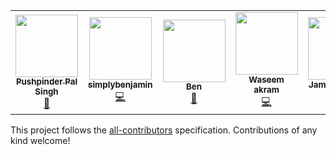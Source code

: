 <!-- ALL-CONTRIBUTORS-LIST:START - Do not remove or modify this section -->
<!-- prettier-ignore-start -->
<!-- markdownlint-disable -->
<table>
  <tr>
    <td align="center"><a href="http://pushpinderpalsingh.com"><img src="https://avatars3.githubusercontent.com/u/47032662?v=4" width="100px;" alt=""/><br /><sub><b>Pushpinder Pal Singh</b></sub></a><br /><a href="#maintenance-pushpinderpalsingh" title="Maintenance">🚧</a></td>
    <td align="center"><a href="https://github.com/brainboxdeveloper"><img src="https://avatars3.githubusercontent.com/u/51957344?v=4" width="100px;" alt=""/><br /><sub><b>simplybenjamin</b></sub></a><br /><a href="https://github.com/pushpinderpalsingh/SpaceDash/commits?author=brainboxdeveloper" title="Code">💻</a></td>
    <td align="center"><a href="https://github.com/clarkeben"><img src="https://avatars1.githubusercontent.com/u/40464267?v=4" width="100px;" alt=""/><br /><sub><b>Ben</b></sub></a><br /><a href="https://github.com/pushpinderpalsingh/SpaceDash/commits?author=clarkeben" title="Documentation">📖</a></td>
    <td align="center"><a href="https://dvlper.in"><img src="https://avatars3.githubusercontent.com/u/12982964?v=4" width="100px;" alt=""/><br /><sub><b>Waseem akram</b></sub></a><br /><a href="https://github.com/pushpinderpalsingh/SpaceDash/commits?author=devwaseem" title="Code">💻</a></td>
    <td align="center"><a href="https://github.com/jamie-brannan"><img src="https://avatars1.githubusercontent.com/u/38720242?v=4" width="100px;" alt=""/><br /><sub><b>Jamie Brannan</b></sub></a><br /><a href="https://github.com/pushpinderpalsingh/SpaceDash/commits?author=jamie-brannan" title="Code">💻</a> <a href="https://github.com/pushpinderpalsingh/SpaceDash/commits?author=jamie-brannan" title="Documentation">📖</a></td>
    <td align="center"><a href="https://shubham0812.github.io"><img src="https://avatars3.githubusercontent.com/u/19903539?v=4" width="100px;" alt=""/><br /><sub><b>Shubham Kr. Singh</b></sub></a><br /><a href="#design-Shubham0812" title="Design">🎨</a></td>
    <td align="center"><a href="https://www.linkedin.com/in/archit-gupta-2a7859193/"><img src="https://avatars0.githubusercontent.com/u/52240360?v=4" width="100px;" alt=""/><br /><sub><b>Archit Gupta</b></sub></a><br /><a href="https://github.com/pushpinderpalsingh/SpaceDash/commits?author=rarchitgupta" title="Documentation">📖</a></td>
  </tr>
</table>

<!-- markdownlint-enable -->
<!-- prettier-ignore-end -->
<!-- ALL-CONTRIBUTORS-LIST:END -->
This project follows the [all-contributors](https://github.com/kentcdodds/all-contributors) specification. Contributions of any kind welcome!
